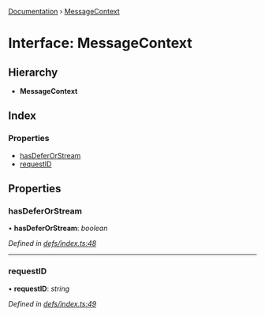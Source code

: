 [Documentation](../README.md) › [MessageContext](messagecontext.md)

# Interface: MessageContext

## Hierarchy

* **MessageContext**

## Index

### Properties

* [hasDeferOrStream](messagecontext.md#hasdeferorstream)
* [requestID](messagecontext.md#requestid)

## Properties

###  hasDeferOrStream

• **hasDeferOrStream**: *boolean*

*Defined in [defs/index.ts:48](https://github.com/badbatch/graphql-box/blob/1f1b3ae4/packages/worker-client/src/defs/index.ts#L48)*

___

###  requestID

• **requestID**: *string*

*Defined in [defs/index.ts:49](https://github.com/badbatch/graphql-box/blob/1f1b3ae4/packages/worker-client/src/defs/index.ts#L49)*
